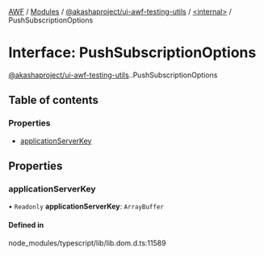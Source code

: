 [AWF](../README.md) / [Modules](../modules.md) / [@akashaproject/ui-awf-testing-utils](../modules/akashaproject_ui_awf_testing_utils.md) / [<internal\>](../modules/akashaproject_ui_awf_testing_utils._internal_.md) / PushSubscriptionOptions

# Interface: PushSubscriptionOptions

[@akashaproject/ui-awf-testing-utils](../modules/akashaproject_ui_awf_testing_utils.md).[<internal>](../modules/akashaproject_ui_awf_testing_utils._internal_.md).PushSubscriptionOptions

## Table of contents

### Properties

- [applicationServerKey](akashaproject_ui_awf_testing_utils._internal_.PushSubscriptionOptions.md#applicationserverkey)

## Properties

### applicationServerKey

• `Readonly` **applicationServerKey**: `ArrayBuffer`

#### Defined in

node_modules/typescript/lib/lib.dom.d.ts:11589
